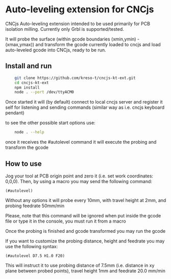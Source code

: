 # **Auto-leveling extension for CNCjs**

CNCjs Auto-leveling extension intended to be used primarily for PCB isolation milling. Currently only Grbl is supported/tested.

It will probe the surface (within gcode boundaries (xmin,ymin) - (xmax,ymax)) and transform the gcode currently loaded to cncjs and load auto-leveled gcode into CNCjs, ready to be run.

## Install and run

```bash
	git clone https://github.com/kreso-t/cncjs-kt-ext.git
	cd cncjs-kt-ext
	npm install
	node . --port /dev/ttyACM0
```

Once started it will (by default) connect to local cncjs server and register it self for listening and sending commands (similar way as i.e. cncjs keyboard pendant)

to see the other possible start options use:

```bash
	node . --help
```

once it receives the #autolevel command it will execute the probing and transform the gcode

## How to use
    
Jog your tool at PCB origin point and zero it (i.e. set work coordinates: 0,0,0).
Then, by using a macro you may send the following command:

```
(#autolevel)
```

Without any options it will probe every 10mm, with travel height at 2mm, and probing feedrate 50mm/min
    
Please, note that this command will be ignored when put inside the gcode file or type it in the console, you must run it from a macro 

Once the probing is finished and gcode transformed you may run the gcode

If you want to customize the probing distance, height and feedrate you may use the following syntax:

```
(#autolevel D7.5 H1.0 F20)
```

This will instruct it to use probing distance of 7.5mm (i.e. distance in xy plane between probed points), travel height 1mm and feedrate 20.0 mm/min


